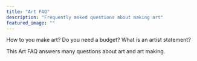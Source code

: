 ```yaml
---
title: "Art FAQ"
description: "Frequently asked questions about making art"
featured_image: ""
---
```


How to you make art? Do you need a budget? What is an artist statement?

This Art FAQ answers many questions about art and art making.
